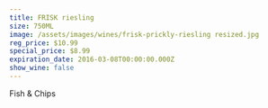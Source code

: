 ```yaml
---
title: FRISK riesling
size: 750ML
image: /assets/images/wines/frisk-prickly-riesling resized.jpg
reg_price: $10.99
special_price: $8.99
expiration_date: 2016-03-08T00:00:00.000Z
show_wine: false
---
```



Fish & Chips
